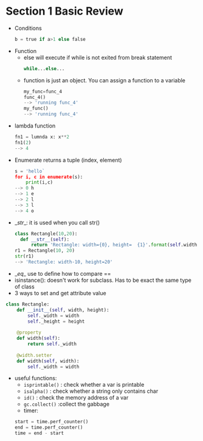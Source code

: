 # Section 1 Basic Review
* Conditions
  ```python 
  b = true if a>1 else false 
  ```
* Function
  * else will execute if while is not exited from break statement 
    ```python
    while...else...
    ```
  * function is just an object. You can assign a function to a variable
    ```python
    my_func=func_4
    func_4()
    --> 'running func_4'
    my_func()
    --> 'running func_4'
    ```
 * lambda function
    ```python
    fn1 = lumnda x: x**2
    fn1(2)
    --> 4
    ```  
* Enumerate returns a tuple (index, element)
  ```python
  s = 'hello`
  for i, c in enumerate(s):
      print(i,c)
  --> 0 h
  --> 1 e
  --> 2 l
  --> 3 l
  --> 4 o
  ```
* \__str__: it is used when you call str()
  ```python
  class Rectangle(10,20):
	def __str__(self):
        return 'Rectangle: width={0}, height=  {1}'.format(self.width, self.height)
  r1 = Rectangle(10, 20)
  str(r1)
  --> 'Rectangle: width-10, height=20'
  ```
* \__eq__
use to define how to compare ==  
* isinstance(): doesn't work for subclass. Has to be exact the same type of class  
* 3 ways to set and get attribute value
```python
class Rectangle:
    def __init__(self, width, height):
        self._width = width
        self._height = height
    
    @property
    def width(self):
        return self._width
    
    @width.setter
    def width(self, width):
        self._width = width
```
* useful functions:
  * `isprintable()` : check whether a var is printable
  * `isalpha()` : check whether a string only contains char
  * `id()` : check the memory address of a var
  * `gc.collect()` :collect the gabbage
  * timer:  
  ```python
  start = time.perf_counter()
  end = time.perf_counter()
  time = end - start
  ```
